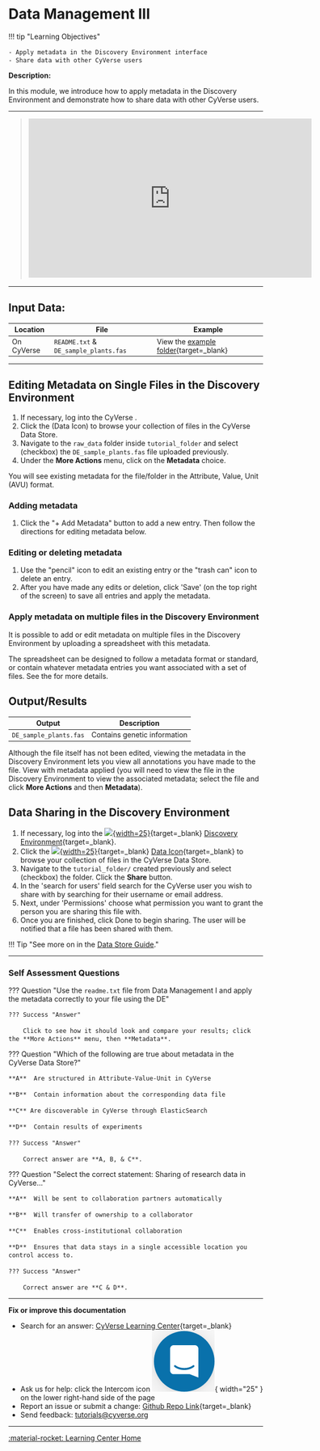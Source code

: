 [de]: assets/de/logos/deIcon.svg
[home]: assets/de/menu_items/homeIcon.svg
[data]: assets/de/menu_items/dataIcon.svg
[apps]: assets/de/menu_items/appsIcon.svg
[analysis]: assets/de/menu_items/analysisIcon.svg
[shell]: assets/de/menu_items/webshellIcon.svg
[team]: assets/de/menu_items/teamsIcon.svg
[bank]: assets/de/menu_items/bank.svg
[help]: assets/de/menu_items/helpIcon.svg

# Data Management III

!!! tip "Learning Objectives"

    - Apply metadata in the Discovery Environment interface
    - Share data with other CyVerse users

**Description:**

In this module, we introduce how to apply metadata in the Discovery Environment and demonstrate how to share data with other CyVerse users.

---
> <div class="video-container">
> <iframe width="560" height="315" src="https://www.youtube.com/embed/shqShSoTOW8" title="YouTube video player" frameborder="0" allow="accelerometer; autoplay; clipboard-write; encrypted-media; gyroscope; picture-in-picture" allowfullscreen></iframe>
> </div>

------------------------------------------------------------------------

## Input Data:

| Location | File | Example |
|--------|-------------|---------|
| On CyVerse | `README.txt` & `DE_sample_plants.fas` | View the [example folder](https://datacommons.cyverse.org/browse/iplant/home/shared/cyverse_training/cyverse_mooc){target=_blank} |                    

---------------------------------------------------------------

## Editing Metadata on Single Files in the Discovery Environment

1.  If necessary, log into the CyVerse .
2.  Click the (Data Icon) to browse your collection of files in the CyVerse Data Store.
3.  Navigate to the `raw_data` folder inside `tutorial_folder` and select (checkbox) the `DE_sample_plants.fas` file uploaded previously.
4.  Under the **More Actions** menu, click on the **Metadata** choice.

You will see existing metadata for the file/folder in the Attribute, Value, Unit (AVU) format.

### Adding metadata

1.  Click the "+ Add Metadata" button to add a new entry. Then follow the directions for editing metadata below.

### Editing or deleting metadata

1.  Use the "pencil" icon to edit an existing entry or the "trash can" icon to delete an entry.
2.  After you have made any edits or deletion, click 'Save' (on the top right of the screen) to save all entries and apply the metadata.

### Apply metadata on multiple files in the Discovery Environment

It is possible to add or edit metadata on multiple files in the Discovery Environment by uploading a spreadsheet with this metadata. 

The spreadsheet can be designed to follow a metadata format or standard, or contain whatever metadata entries you want associated with a set of files. See the for more details.

## Output/Results

| Output | Description |
|--------| --- |
| `DE_sample_plants.fas` | Contains genetic information |

Although the file itself has not been edited, viewing the metadata in the Discovery Environment lets you view all annotations you have made to the file. View with metadata applied (you will need to view the file in the Discovery Environment to view the associated metadata; select the file and click **More Actions** and then **Metadata**).

## Data Sharing in the Discovery Environment

1.  If necessary, log into the [![][de]{width=25}](https://de.cyverse.org){target=_blank} [Discovery Environment](https://de.cyverse.org){target=_blank}.
2.  Click the [![][data]{width=25}](https://de.cyverse.org/data/){target=_blank} [Data Icon](https://de.cyverse.org/data){target=_blank} to browse your collection of files in the CyVerse Data Store.
3.  Navigate to the `tutorial_folder/` created previously and select (checkbox) the folder. Click the **Share** button.
4.  In the 'search for users' field search for the CyVerse user you wish to share with by searching for their username or email address.
5.  Next, under 'Permissions' choose what permission you want to grant the person you are sharing this file with.
6.  Once you are finished, click Done to begin sharing. The user will be notified that a file has been shared with them.

!!! Tip "See more on in the [Data Store Guide](https://learning.cyverse.org/ds/)."

------------------------------------------------------------------------

### Self Assessment Questions

??? Question "Use the `readme.txt` file from Data Management I and apply the metadata correctly to your file using the DE"

    ??? Success "Answer"

        Click to see how it should look and compare your results; click the **More Actions** menu, then **Metadata**.

??? Question "Which of the following are true about metadata in the CyVerse Data Store?"

    **A**  Are structured in Attribute-Value-Unit in CyVerse

    **B**  Contain information about the corresponding data file

    **C** Are discoverable in CyVerse through ElasticSearch

    **D**  Contain results of experiments

    ??? Success "Answer"
      
        Correct answer are **A, B, & C**.


??? Question "Select the correct statement: Sharing of research data in CyVerse..."

    **A**  Will be sent to collaboration partners automatically
  
    **B**  Will transfer of ownership to a collaborator

    **C**  Enables cross-institutional collaboration

    **D**  Ensures that data stays in a single accessible location you control access to.

    ??? Success "Answer"

        Correct answer are **C & D**.

-----------------------------------------------------------------------

**Fix or improve this documentation**

  - Search for an answer:
     [CyVerse Learning Center](https://learning.cyverse.org){target=_blank}
  - Ask us for help:
    click the Intercom icon ![Intercom](assets/intercom.png){ width="25" } on the lower right-hand side of the page
  - Report an issue or submit a change:
    [Github Repo Link](https://github.com/cyverse-learning-materials/){target=_blank}
  - Send feedback: <tutorials@cyverse.org>
  
------------------------------------------------------------------------

[:material-rocket: Learning Center Home](http://learning.cyverse.org/)